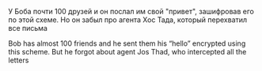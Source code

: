 У Боба почти 100 друзей и он послал им свой "привет", зашифровав его по этой схеме. Но он забыл про агента Хос Тада, который перехватил все письма

Bob has almost 100 friends and he sent them his “hello” encrypted using this scheme. But he forgot about agent Jos Thad, who intercepted all the letters
